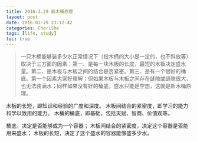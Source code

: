 ```yaml
---
title: 2016.3.29 新木桶原理
layout: post
date: 2016-03-29 23:12:42
categories: CheriShe
tags: [life, study]
toc: true
---
```


> 一只木桶能够装多少水正常情况下（指木桶的大小是一定的，也不斜放等）取决于三方面的因素：第一、是每一块木板的长度，最短的木板决定盛水量。第二、是木板与木板之间的结合是否紧密。第三、是有一个很好的桶底。第一个因素大家好理解；但如果木板与木板之间存在缝隙或缝隙很大，也无法装满水；同样如果没有好的桶底，盛水只能是空想，这就是新木桶原理。

<!-- more -->

木板的长短，即知识和经验的广度和深度。
木板间结合的紧密度，即学习的能力和学以致用的能力。
木桶的桶底，即基础，包括天赋、智商、价值观等。

桶底，决定是否能够成为一个容器；
木板间结合的紧密度，决定这个容器是否能用来盛水；
木板的长短，决定了这个盛水的容器能够盛多少水。
